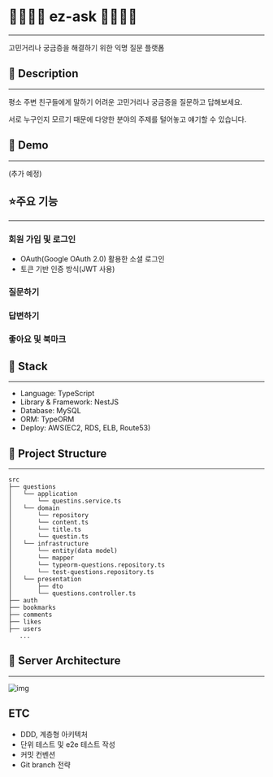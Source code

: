 # 👨‍👩‍👦‍👦 ez-ask 👨‍👩‍👦‍👦
---

고민거리나 궁금증을 해결하기 위한 익명 질문 플랫폼

## 📖 Description
---

평소 주변 친구들에게 말하기 어려운 고민거리나 궁금증을 질문하고 답해보세요.

서로 누구인지 모르기 때문에 다양한 분야의 주제를 털어놓고 얘기할 수 있습니다.

## 🐤 Demo
---

(추가 예정)

## ⭐주요 기능
---

### 회원 가입 및 로그인

- OAuth(Google OAuth 2.0) 활용한 소셜 로그인
- 토큰 기반 인증 방식(JWT 사용)

### 질문하기

### 답변하기

### 좋아요 및 북마크

## 🔧 Stack
---

* Language: TypeScript
* Library & Framework: NestJS
* Database: MySQL
* ORM: TypeORM
* Deploy: AWS(EC2, RDS, ELB, Route53) 

## 📂 Project Structure
---

```
src
├── questions
│   └── application
│       └── questins.service.ts
│   └── domain
│       └── repository
│       └── content.ts
│       └── title.ts
│       └── questin.ts
│   └── infrastructure
│       └── entity(data model)
│       └── mapper
│       └── typeorm-questions.repository.ts
│       └── test-questions.repository.ts
│   └── presentation
│       ├── dto
│       └── questions.controller.ts
├── auth
├── bookmarks
├── comments
├── likes
├── users
   ...
```

## 🔨 Server Architecture
---

![img](https://velog.velcdn.com/images/calm0_0/post/0dddd40d-6d34-49ab-80c1-aebe110f337e/image.PNG)


## ETC

* DDD, 계층형 아키텍처 
* 단위 테스트 및 e2e 테스트 작성
* 커밋 컨벤션
* Git branch 전략
